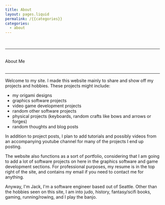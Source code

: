 ```yaml
---
title: About
layout: pages.liquid
permalink: /{{categories}}
categories: 
  - about
---
```


<br>
<hr>
<br>
<div class = "title">
About Me
</div>
<br>
<hr>

<div class = "blog-post">

Welcome to my site. I made this website mainly to share and show off my projects and hobbies. These projects might include:

* my origami designs
* graphics software projects
* video game development projects
* random other software projects
* physical projects (keyboards, random crafts like bows and arrows or forges) 
* random thoughts and blog posts

In addition to project posts, I plan to add tutorials and possibly videos from an accompanying youtube channel for many of the projects I end up posting.  

The website also functions as a sort of portfolio, considering that I am going to add a lot of software projects on here in the graphics software and game development sections. For professional purposes, my resume is in the top right of the site, and contains my email if you need to contact me for anything. 

Anyway, I'm Jack, I'm a software engineer based out of Seattle. Other than the hobbies seen on this site, I am into judo, history, fantasy/scifi books, gaming, running/rowing, and I play the banjo.

</div>
